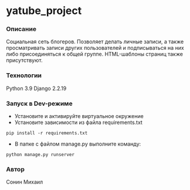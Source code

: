 # yatube_project
### Описание
Социальная сеть блогеров. 
Позволяет делать личные записи, а также просматривать записи других пользователей и подписываться на них либо присоединяться к общей группе.
HTML-шаблоны страниц также присутствуют.

### Технологии
Python 3.9
Django 2.2.19
### Запуск в Dev-режиме
- Установите и активируйте виртуальное окружение
- Установите зависимости из файла requirements.txt
```
pip install -r requirements.txt
``` 
- В папке с файлом manage.py выполните команду:
```
python manage.py runserver
```
### Автор
Сонин Михаил
